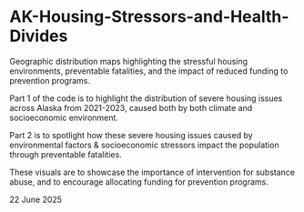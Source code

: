 # AK-Housing-Stressors-and-Health-Divides
Geographic distribution maps highlighting the stressful housing environments, preventable fatalities, and the impact of reduced funding to prevention programs.

Part 1 of the code is to highlight the distribution of severe housing issues across Alaska from 2021-2023, caused both by both climate and socioeconomic environment.

Part 2 is to spotlight how these severe housing issues caused by environmental factors & socioeconomic stressors impact the population through preventable fatalities.

These visuals are to showcase the importance of intervention for substance abuse, and to encourage allocating funding for prevention programs.

22 June 2025
